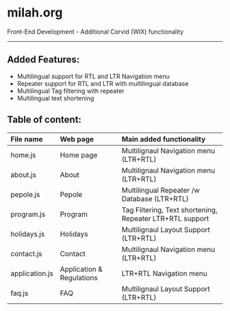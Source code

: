 # milah.org
Front-End Development - Additional Corvid (WIX) functionality

---

## Added Features:
* Multilingual support for RTL and LTR Navigation menu
* Repeater support for RTL and LTR with multilingual database
* Multilingual Tag filtering with repeater
* Multilingual text shortening

## Table of content:

| File name   | Web page  | Main added functionality                     |
| :---------- | :-------- | :------------------------------------------- |
| home.js     | Home page | Multilignaul Navigation menu (LTR+RTL)       |
| about.js    | About     | Multilignaul Navigation menu (LTR+RTL)       |
| pepole.js   | Pepole    | Multilingual Repeater /w Database (LTR+RTL)  |
| program.js  | Program   | Tag Filtering, Text shortening, Repeater LTR+RTL support |
| holidays.js | Holidays  | Multilignaul Layout Support (LTR+RTL)        |
| contact.js  | Contact   | Multilignaul Navigation menu (LTR+RTL)       |
| application.js | Application & Regulations | LTR+RTL Navigation menu   |
| faq.js      | FAQ       | Multilignaul Layout Support (LTR+RTL)        |





